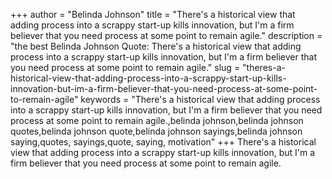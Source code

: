 +++
author = "Belinda Johnson"
title = "There's a historical view that adding process into a scrappy start-up kills innovation, but I'm a firm believer that you need process at some point to remain agile."
description = "the best Belinda Johnson Quote: There's a historical view that adding process into a scrappy start-up kills innovation, but I'm a firm believer that you need process at some point to remain agile."
slug = "theres-a-historical-view-that-adding-process-into-a-scrappy-start-up-kills-innovation-but-im-a-firm-believer-that-you-need-process-at-some-point-to-remain-agile"
keywords = "There's a historical view that adding process into a scrappy start-up kills innovation, but I'm a firm believer that you need process at some point to remain agile.,belinda johnson,belinda johnson quotes,belinda johnson quote,belinda johnson sayings,belinda johnson saying,quotes, sayings,quote, saying, motivation"
+++
There's a historical view that adding process into a scrappy start-up kills innovation, but I'm a firm believer that you need process at some point to remain agile.
